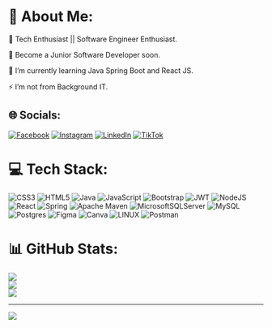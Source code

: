 # 💫 About Me:
👯 Tech Enthusiast || Software Engineer Enthusiast.

🤝 Become a Junior Software Developer soon.

🌱 I’m currently learning Java Spring Boot and React JS.

⚡  I’m not from Background IT.

## 🌐 Socials:
[![Facebook](https://img.shields.io/badge/Facebook-%231877F2.svg?logo=Facebook&logoColor=white)](https://facebook.com/Irpan) [![Instagram](https://img.shields.io/badge/Instagram-%23E4405F.svg?logo=Instagram&logoColor=white)](https://instagram.com/mirfaanprtm) [![LinkedIn](https://img.shields.io/badge/LinkedIn-%230077B5.svg?logo=linkedin&logoColor=white)](https://linkedin.com/in/m-irfan-pratama) [![TikTok](https://img.shields.io/badge/TikTok-%23000000.svg?logo=TikTok&logoColor=white)](https://tiktok.com/@mirfaanprtm) 

# 💻 Tech Stack:
![CSS3](https://img.shields.io/badge/css3-%231572B6.svg?style=for-the-badge&logo=css3&logoColor=white) ![HTML5](https://img.shields.io/badge/html5-%23E34F26.svg?style=for-the-badge&logo=html5&logoColor=white) ![Java](https://img.shields.io/badge/java-%23ED8B00.svg?style=for-the-badge&logo=java&logoColor=white) ![JavaScript](https://img.shields.io/badge/javascript-%23323330.svg?style=for-the-badge&logo=javascript&logoColor=%23F7DF1E) ![Bootstrap](https://img.shields.io/badge/bootstrap-%23563D7C.svg?style=for-the-badge&logo=bootstrap&logoColor=white) ![JWT](https://img.shields.io/badge/JWT-black?style=for-the-badge&logo=JSON%20web%20tokens) ![NodeJS](https://img.shields.io/badge/node.js-6DA55F?style=for-the-badge&logo=node.js&logoColor=white) ![React](https://img.shields.io/badge/react-%2320232a.svg?style=for-the-badge&logo=react&logoColor=%2361DAFB) ![Spring](https://img.shields.io/badge/spring-%236DB33F.svg?style=for-the-badge&logo=spring&logoColor=white) ![Apache Maven](https://img.shields.io/badge/Apache%20Maven-C71A36?style=for-the-badge&logo=Apache%20Maven&logoColor=white) ![MicrosoftSQLServer](https://img.shields.io/badge/Microsoft%20SQL%20Sever-CC2927?style=for-the-badge&logo=microsoft%20sql%20server&logoColor=white) ![MySQL](https://img.shields.io/badge/mysql-%2300f.svg?style=for-the-badge&logo=mysql&logoColor=white) ![Postgres](https://img.shields.io/badge/postgres-%23316192.svg?style=for-the-badge&logo=postgresql&logoColor=white) 	![Figma](https://img.shields.io/badge/figma-%23F24E1E.svg?style=for-the-badge&logo=figma&logoColor=white) ![Canva](https://img.shields.io/badge/Canva-%2300C4CC.svg?style=for-the-badge&logo=Canva&logoColor=white) ![LINUX](https://img.shields.io/badge/Linux-FCC624?style=for-the-badge&logo=linux&logoColor=black) ![Postman](https://img.shields.io/badge/Postman-FF6C37?style=for-the-badge&logo=postman&logoColor=white)
# 📊 GitHub Stats:
![](https://github-readme-stats.vercel.app/api?username=mirfaanprtm&theme=radical&hide_border=false&include_all_commits=false&count_private=false)<br/>
![](https://github-readme-streak-stats.herokuapp.com/?user=mirfaanprtm&theme=radical&hide_border=false)<br/>
![](https://github-readme-stats.vercel.app/api/top-langs/?username=mirfaanprtm&theme=radical&hide_border=false&include_all_commits=false&count_private=false&layout=compact)

---
[![](https://visitcount.itsvg.in/api?id=mirfaanprtm&icon=2&color=3)](https://visitcount.itsvg.in)

<!-- Proudly created with GPRM ( https://gprm.itsvg.in ) -->
